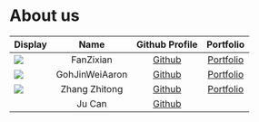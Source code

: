 # About us


Display | Name | Github Profile | Portfolio 
--------|:----:|:--------------:|:---------:
![](https://via.placeholder.com/100.png?text=Photo) | FanZixian | [Github](https://github.com/FanZixian) | [Portfolio](docs/team/fanzixian.md)
![](https://via.placeholder.com/100.png?text=Photo) | GohJinWeiAaron |   [Github](https://github.com/GohJW)   | [Portfolio](docs/team/gohjinweiaaron.md)
![](https://via.placeholder.com/100.png?text=Photo) | Zhang Zhitong| [Github](https://github.com/Zhang-Zhitong) | [Portfolio](docs/team/zhangzhitong.md)
| | Ju Can | [Github](https://github.com/ju-can) | |

